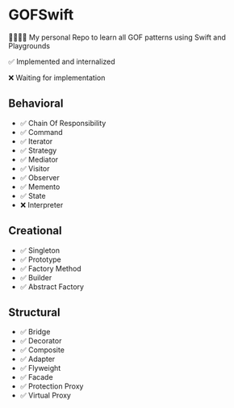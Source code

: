 # GOFSwift
👨‍👩‍👧‍👦 My personal Repo to learn all GOF patterns using Swift and Playgrounds

✅ Implemented and internalized

❌ Waiting for implementation

## Behavioral

* ✅ Chain Of Responsibility 
* ✅ Command
* ✅ Iterator
* ✅ Strategy
* ✅ Mediator
* ✅ Visitor
* ✅ Observer
* ✅ Memento
* ✅ State
* ❌ Interpreter

## Creational

* ✅ Singleton
* ✅ Prototype
* ✅ Factory Method
* ✅ Builder 
* ✅ Abstract Factory


## Structural

* ✅ Bridge
* ✅ Decorator
* ✅ Composite
* ✅ Adapter
* ✅ Flyweight
* ✅ Facade
* ✅ Protection Proxy
* ✅ Virtual Proxy
